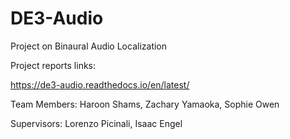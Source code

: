 # DE3-Audio

Project on Binaural Audio Localization

Project reports links:

https://de3-audio.readthedocs.io/en/latest/


Team Members: Haroon Shams, Zachary Yamaoka, Sophie Owen

Supervisors: Lorenzo Picinali, Isaac Engel


